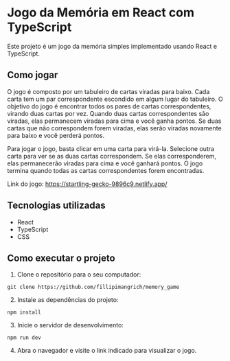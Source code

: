 # Jogo da Memória em React com TypeScript

Este projeto é um jogo da memória simples implementado usando React e TypeScript.

## Como jogar

O jogo é composto por um tabuleiro de cartas viradas para baixo. Cada carta tem um par correspondente escondido em algum lugar do tabuleiro. O objetivo do jogo é encontrar todos os pares de cartas correspondentes, virando duas cartas por vez. Quando duas cartas correspondentes são viradas, elas permanecem viradas para cima e você ganha pontos. Se duas cartas que não correspondem forem viradas, elas serão viradas novamente para baixo e você perderá pontos.

Para jogar o jogo, basta clicar em uma carta para virá-la. Selecione outra carta para ver se as duas cartas correspondem. Se elas corresponderem, elas permanecerão viradas para cima e você ganhará pontos. O jogo termina quando todas as cartas correspondentes forem encontradas.


Link do jogo:
https://startling-gecko-9896c9.netlify.app/
## Tecnologias utilizadas

- React
- TypeScript
- CSS

## Como executar o projeto


1. Clone o repositório para o seu computador:
```
git clone https://github.com/fillipimangrich/memory_game
```

2. Instale as dependências do projeto:
```
npm install
```

3. Inicie o servidor de desenvolvimento:
```
npm run dev
```

4. Abra o navegador e visite o link indicado para visualizar o jogo.

